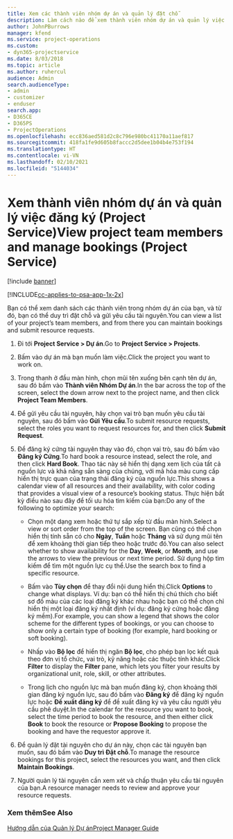 ```yaml
---
title: Xem các thành viên nhóm dự án và quản lý đặt chỗ
description: Làm cách nào để xem thành viên nhóm dự án và quản lý việc đăng ký trong Project Service
author: JohnPBurrows
manager: kfend
ms.service: project-operations
ms.custom:
- dyn365-projectservice
ms.date: 8/03/2018
ms.topic: article
ms.author: ruhercul
audience: Admin
search.audienceType:
- admin
- customizer
- enduser
search.app:
- D365CE
- D365PS
- ProjectOperations
ms.openlocfilehash: ecc836aed581d2c8c796e980bc41170a11aef817
ms.sourcegitcommit: 418fa1fe9d605b8faccc2d5dee1b04b4e753f194
ms.translationtype: HT
ms.contentlocale: vi-VN
ms.lasthandoff: 02/10/2021
ms.locfileid: "5144034"
---
```

# <a name="view-project-team-members-and-manage-bookings-project-service"></a><span data-ttu-id="5a671-103">Xem thành viên nhóm dự án và quản lý việc đăng ký (Project Service)</span><span class="sxs-lookup"><span data-stu-id="5a671-103">View project team members and manage bookings (Project Service)</span></span>

[!include [banner](../includes/psa-now-project-operations.md)]

[!INCLUDE[cc-applies-to-psa-app-1x-2x](../includes/cc-applies-to-psa-app-1x-2x.md)]

<span data-ttu-id="5a671-104">Bạn có thể xem danh sách các thành viên trong nhóm dự án của bạn, và từ đó, bạn có thể duy trì đặt chỗ và gửi yêu cầu tài nguyên.</span><span class="sxs-lookup"><span data-stu-id="5a671-104">You can view a list of your project’s team members, and from there you can maintain bookings and submit resource requests.</span></span>  
  
1.  <span data-ttu-id="5a671-105">Đi tới **Project Service > Dự án**.</span><span class="sxs-lookup"><span data-stu-id="5a671-105">Go to **Project Service > Projects**.</span></span>  
  
2.  <span data-ttu-id="5a671-106">Bấm vào dự án mà bạn muốn làm việc.</span><span class="sxs-lookup"><span data-stu-id="5a671-106">Click the project you want to work on.</span></span>  
  
3.  <span data-ttu-id="5a671-107">Trong thanh ở đầu màn hình, chọn mũi tên xuống bên cạnh tên dự án, sau đó bấm vào **Thành viên Nhóm Dự án**.</span><span class="sxs-lookup"><span data-stu-id="5a671-107">In the bar across the top of the screen, select the down arrow next to the project name, and then click **Project Team Members**.</span></span>  
  
4.  <span data-ttu-id="5a671-108">Để gửi yêu cầu tài nguyên, hãy chọn vai trò bạn muốn yêu cầu tài nguyên, sau đó bấm vào **Gửi Yêu cầu**.</span><span class="sxs-lookup"><span data-stu-id="5a671-108">To submit resource requests, select the roles you want to request resources for, and then click **Submit Request**.</span></span>  
  
5.  <span data-ttu-id="5a671-109">Để đăng ký cứng tài nguyên thay vào đó, chọn vai trò, sau đó bấm vào **Đăng ký Cứng**.</span><span class="sxs-lookup"><span data-stu-id="5a671-109">To hard book a resource instead, select the role, and then click **Hard Book**.</span></span> <span data-ttu-id="5a671-110">Thao tác này sẽ hiển thị dạng xem lịch của tất cả nguồn lực và khả năng sẵn sàng của chúng, với mã hóa màu cung cấp hiển thị trực quan của trạng thái đăng ký của nguồn lực.</span><span class="sxs-lookup"><span data-stu-id="5a671-110">This shows a calendar view of all resources and their availability, with color coding that provides a visual view of a resource’s booking status.</span></span> <span data-ttu-id="5a671-111">Thực hiện bất kỳ điều nào sau đây để tối ưu hóa tìm kiếm của bạn:</span><span class="sxs-lookup"><span data-stu-id="5a671-111">Do any of the following to optimize your search:</span></span>  
  
    -   <span data-ttu-id="5a671-112">Chọn một dạng xem hoặc thứ tự sắp xếp từ đầu màn hình.</span><span class="sxs-lookup"><span data-stu-id="5a671-112">Select a view or sort order from the top of the screen.</span></span> <span data-ttu-id="5a671-113">Bạn cũng có thể chọn hiển thị tính sẵn có cho **Ngày**, **Tuần** hoặc **Tháng** và sử dụng mũi tên để xem khoảng thời gian tiếp theo hoặc trước đó.</span><span class="sxs-lookup"><span data-stu-id="5a671-113">You can also select whether to show availability for the **Day**, **Week**, or **Month**, and use the arrows to view the previous or next time period.</span></span> <span data-ttu-id="5a671-114">Sử dụng hộp tìm kiếm để tìm một nguồn lực cụ thể.</span><span class="sxs-lookup"><span data-stu-id="5a671-114">Use the search box to find a specific resource.</span></span>  
  
    -   <span data-ttu-id="5a671-115">Bấm vào **Tùy chọn** để thay đổi nội dung hiển thị.</span><span class="sxs-lookup"><span data-stu-id="5a671-115">Click **Options** to change what displays.</span></span> <span data-ttu-id="5a671-116">Ví dụ: bạn có thể hiển thị chú thích cho biết sơ đồ màu của các loại đăng ký khác nhau hoặc bạn có thể chọn chỉ hiển thị một loại đăng ký nhất định (ví dụ: đăng ký cứng hoặc đăng ký mềm).</span><span class="sxs-lookup"><span data-stu-id="5a671-116">For example, you can show a legend that shows the color scheme for the different types of bookings, or you can choose to show only a certain type of booking (for example, hard booking or soft booking).</span></span>  
  
    -   <span data-ttu-id="5a671-117">Nhấp vào **Bộ lọc** để hiển thị ngăn **Bộ lọc**, cho phép bạn lọc kết quả theo đơn vị tổ chức, vai trò, kỹ năng hoặc các thuộc tính khác.</span><span class="sxs-lookup"><span data-stu-id="5a671-117">Click **Filter** to display the **Filter** pane, which lets you filter your results by organizational unit, role, skill, or other attributes.</span></span>  
  
    -   <span data-ttu-id="5a671-118">Trong lịch cho nguồn lực mà bạn muốn đăng ký, chọn khoảng thời gian đăng ký nguồn lực, sau đó bấm vào **Đăng ký** để đăng ký nguồn lực hoặc **Đề xuất đăng ký** để đề xuất đăng ký và yêu cầu người yêu cầu phê duyệt.</span><span class="sxs-lookup"><span data-stu-id="5a671-118">In the calendar for the resource you want to book, select the time period to book the resource, and then either click **Book** to book the resource or **Propose Booking** to propose the booking and have the requestor approve it.</span></span>  
  
6.  <span data-ttu-id="5a671-119">Để quản lý đặt tài nguyên cho dự án này, chọn các tài nguyên bạn muốn, sau đó bấm vào **Duy trì Đặt chỗ**.</span><span class="sxs-lookup"><span data-stu-id="5a671-119">To manage the resource bookings for this project, select the resources you want, and then click **Maintain Bookings**.</span></span>  
  
7.  <span data-ttu-id="5a671-120">Người quản lý tài nguyên cần xem xét và chấp thuận yêu cầu tài nguyên của bạn.</span><span class="sxs-lookup"><span data-stu-id="5a671-120">A resource manager needs to review and approve your resource requests.</span></span>  
  
### <a name="see-also"></a><span data-ttu-id="5a671-121">Xem thêm</span><span class="sxs-lookup"><span data-stu-id="5a671-121">See Also</span></span>  
 [<span data-ttu-id="5a671-122">Hướng dẫn của Quản lý Dự án</span><span class="sxs-lookup"><span data-stu-id="5a671-122">Project Manager Guide</span></span>](../psa/project-manager-guide.md)
